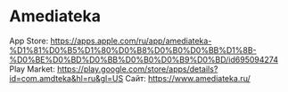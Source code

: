 # Amediateka

App Store: https://apps.apple.com/ru/app/amediateka-%D1%81%D0%B5%D1%80%D0%B8%D0%B0%D0%BB%D1%8B-%D0%BE%D0%BD%D0%BB%D0%B0%D0%B9%D0%BD/id695094274
Play Market: https://play.google.com/store/apps/details?id=com.amdteka&hl=ru&gl=US
Сайт: https://www.amediateka.ru/